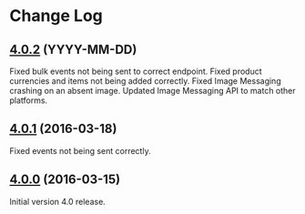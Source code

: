 # Change Log

## [4.0.2](https://github.com/deltaDNA/android-sdk/releases/tag/4.0.2) (YYYY-MM-DD)
Fixed bulk events not being sent to correct endpoint.
Fixed product currencies and items not being added correctly.
Fixed Image Messaging crashing on an absent image.
Updated Image Messaging API to match other platforms.

## [4.0.1](https://github.com/deltaDNA/android-sdk/releases/tag/4.0.1) (2016-03-18)
Fixed events not being sent correctly.

## [4.0.0](https://github.com/deltaDNA/android-sdk/releases/tag/4.0.0) (2016-03-15)
Initial version 4.0 release.
